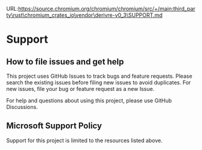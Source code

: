 URL:https://source.chromium.org/chromium/chromium/src/+/main:third_party\rust\chromium_crates_io\vendor\derivre-v0_3\SUPPORT.md
# Support

## How to file issues and get help  

This project uses GitHub Issues to track bugs and feature requests. Please search the existing 
issues before filing new issues to avoid duplicates.  For new issues, file your bug or 
feature request as a new Issue.

For help and questions about using this project, please use GitHub Discussions.

## Microsoft Support Policy  

Support for this project is limited to the resources listed above.
